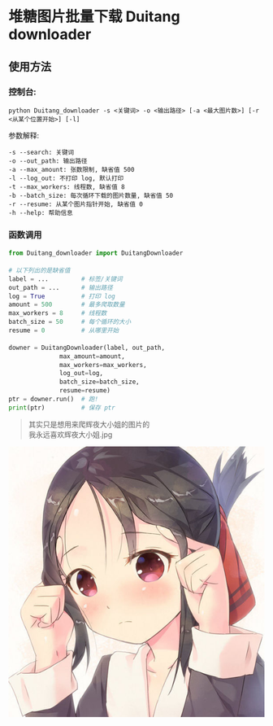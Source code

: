 # 堆糖图片批量下载 Duitang downloader
## 使用方法
### 控制台:  
`python Duitang_downloader -s <关键词> -o <输出路径> [-a <最大图片数>] [-r <从某个位置开始>] [-l]`
  
参数解释:
```
-s --search: 关键词
-o --out_path: 输出路径
-a --max_amount: 张数限制, 缺省值 500
-l --log_out: 不打印 log, 默认打印
-t --max_workers: 线程数, 缺省值 8
-b --batch_size: 每次循环下载的图片数量, 缺省值 50 
-r --resume: 从某个图片指针开始, 缺省值 0 
-h --help: 帮助信息
```
  
### 函数调用
```python
from Duitang_downloader import DuitangDownloader

# 以下列出的是缺省值
label = ...         # 标签/关键词
out_path = ...      # 输出路径
log = True          # 打印 log
amount = 500        # 最多爬取数量
max_workers = 8     # 线程数
batch_size = 50     # 每个循环的大小
resume = 0          # 从哪里开始

downer = DuitangDownloader(label, out_path,
              max_amount=amount,
              max_workers=max_workers,
              log_out=log,
              batch_size=batch_size,
              resume=resume)
ptr = downer.run()  # 跑!
print(ptr)          # 保存 ptr
```

> 其实只是想用来爬辉夜大小姐的图片的  
> 我永远喜欢辉夜大小姐.jpg  

![avatar](pics/kaguya-sama.jpeg)
